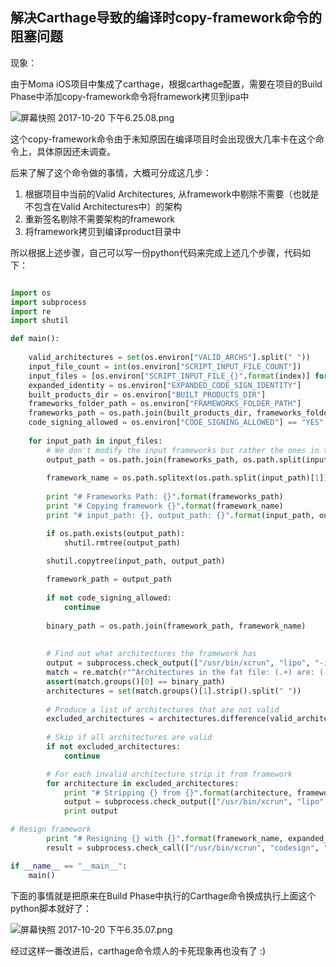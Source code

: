 ## 解决Carthage导致的编译时copy-framework命令的阻塞问题

现象：

由于Moma iOS项目中集成了carthage，根据carthage配置，需要在项目的Build Phase中添加copy-framework命令将framework拷贝到ipa中

![屏幕快照 2017-10-20 下午6.25.08.png](http://upload-images.jianshu.io/upload_images/10432-2c87ca514e101c5c.png?imageMogr2/auto-orient/strip%7CimageView2/2/w/1240)

这个copy-framework命令由于未知原因在编译项目时会出现很大几率卡在这个命令上，具体原因还未调查。

后来了解了这个命令做的事情，大概可分成这几步：

1. 根据项目中当前的Valid Architectures, 从framework中剔除不需要（也就是不包含在Valid Architectures中）的架构
2. 重新签名剔除不需要架构的framework
3. 将framework拷贝到编译product目录中

所以根据上述步骤，自己可以写一份python代码来完成上述几个步骤，代码如下：

``` python

import os
import subprocess
import re
import shutil

def main():
    
    valid_architectures = set(os.environ["VALID_ARCHS"].split(" "))
    input_file_count = int(os.environ["SCRIPT_INPUT_FILE_COUNT"])
    input_files = [os.environ["SCRIPT_INPUT_FILE_{}".format(index)] for index in range(0, input_file_count )]
    expanded_identity = os.environ["EXPANDED_CODE_SIGN_IDENTITY"]
    built_products_dir = os.environ["BUILT_PRODUCTS_DIR"]
    frameworks_folder_path = os.environ["FRAMEWORKS_FOLDER_PATH"]
    frameworks_path = os.path.join(built_products_dir, frameworks_folder_path)
    code_signing_allowed = os.environ["CODE_SIGNING_ALLOWED"] == "YES"
    
    for input_path in input_files:
        # We don't modify the input frameworks but rather the ones in the built products directory
        output_path = os.path.join(frameworks_path, os.path.split(input_path)[1])
        
        framework_name = os.path.splitext(os.path.split(input_path)[1])[0]
        
        print "# Frameworks Path: {}".format(frameworks_path)
        print "# Copying framework {}".format(framework_name)
        print "# input_path: {}, output_path: {}".format(input_path, output_path)

        if os.path.exists(output_path):
            shutil.rmtree(output_path)

        shutil.copytree(input_path, output_path)
        
        framework_path = output_path
        
        if not code_signing_allowed:
            continue
    
        binary_path = os.path.join(framework_path, framework_name)
        
        
        # Find out what architectures the framework has
        output = subprocess.check_output(["/usr/bin/xcrun", "lipo", "-info", binary_path])
        match = re.match(r"^Architectures in the fat file: (.+) are: (.+)".format(binary_path), output)
        assert(match.groups()[0] == binary_path)
        architectures = set(match.groups()[1].strip().split(" "))
        
        # Produce a list of architectures that are not valid
        excluded_architectures = architectures.difference(valid_architectures)
        
        # Skip if all architectures are valid
        if not excluded_architectures:
            continue

        # For each invalid architecture strip it from framework
        for architecture in excluded_architectures:
            print "# Stripping {} from {}".format(architecture, framework_name)
            output = subprocess.check_output(["/usr/bin/xcrun", "lipo", "-remove", architecture, "-output", binary_path, binary_path])
            print output

# Resign framework
        print "# Resigning {} with {}".format(framework_name, expanded_identity)
        result = subprocess.check_call(["/usr/bin/xcrun", "codesign", "--force", "--sign", expanded_identity, "--preserve-metadata=identifier,entitlements", binary_path])

if __name__ == "__main__":
    main()

```

下面的事情就是把原来在Build Phase中执行的Carthage命令换成执行上面这个python脚本就好了：

![屏幕快照 2017-10-20 下午6.35.07.png](http://upload-images.jianshu.io/upload_images/10432-75a81e14f795f2e9.png?imageMogr2/auto-orient/strip%7CimageView2/2/w/1240)

经过这样一番改进后，carthage命令烦人的卡死现象再也没有了 :)